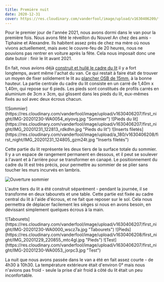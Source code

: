 ```yaml
---
title: Première nuit
date: 2020-12-31
cover: https://res.cloudinary.com/vanderfool/image/upload/v1630406209/first_night/IMG_20210101_043826_qrzjns.jpg
---
```


Pour le premier jour de l'année 2021, nous avons dormi dans le van pour la première fois.
Nous avons fêté le réveillon du Nouvel An chez des amis - Tiphaine et Alexandre.
Ils habitent assez près de chez ma mère où nous vivons actuellement, mais avec le couvre-feu de 20 heures, nous ne pouvions pas rentrer en voiture après la fête.
Cela nous imposait donc une date butoir : finir le lit avant 2021.

En fait, nous avions déjà [construit et huilé le cadre du lit](/post/oiling-the-bed.md) il y a fort longtemps, avant même l'achat du van.
Ce qui restait à faire était de trouver un moyen de fixer solidement le lit au [plancher OSB de 15mm](/post/floor.md), à la bonne hauteur.
La partie centrale du cadre du lit consiste en un carré de 1,40m x 1,40m, qui repose sur 6 pieds.
Les pieds sont constitués de profils carrés en aluminium de 3cm x 3cm, qui glissent dans les pieds du lit, eux-mêmes fixés au sol avec deux écrous chacun.


<div class="row-image">
![Sommier](https://res.cloudinary.com/vanderfool/image/upload/v1630406207/first_night/IMG-20201230-WA0054_eiyovq.jpg "Sommier")
![Pieds du lit](https://res.cloudinary.com/vanderfool/image/upload/v1630406207/first_night/IMG_20201231_122813_rdkdhn.jpg "Pieds du lit")
![Inserts filetés](https://res.cloudinary.com/vanderfool/image/upload/a_180/v1630406208/first_night/IMG_20201231_124805_gzm24t.jpg "Inserts filetés")
</div>

Cette partie du lit représente les deux tiers de la surface totale du sommier.
Il y a un espace de rangement permanent en dessous, et il peut se soulever à l'avant et à l'arrière pour se transformer en canapé.
Le positionnement du cadre du lit est très précis, pour permettre au sommier de se plier sans toucher les murs incurvés en lambris.

![Ouverture sommier](https://res.cloudinary.com/vanderfool/image/upload/v1630406207/first_night/IMG-20201230-WA0055_h6hjod.jpg "Ouverture sommier")

L'autre tiers du lit a été construit séparément - pendant la journée, il se transforme en deux tabourets et une table.
Cette partie est fixée au cadre central du lit à l'aide d'écrous, et ne fait que reposer sur le sol.
Cela nous permettra de déplacer facilement les sièges si nous en avons besoin, en dévissant simplement quelques écrous à la main.

<div class="row-image">
![Tabourets](https://res.cloudinary.com/vanderfool/image/upload/v1630406207/first_night/IMG-20201230-WA0000_wscz7a.jpg "Tabourets")
![Pieds](https://res.cloudinary.com/vanderfool/image/upload/v1630406208/first_night/IMG_20201229_220855_mtc4gl.jpg "Pieds")
![Test](https://res.cloudinary.com/vanderfool/image/upload/v1630406207/first_night/IMG-20201230-WA0053_jorpc3.jpg "Test")
</div>

La nuit que nous avons passée dans le van a été en fait assez courte - de 4h30 à 10h30.
La température extérieure était d'environ 0° mais nous n'avions pas froid - seule la prise d'air froid à côté du lit était un peu inconfortable.
